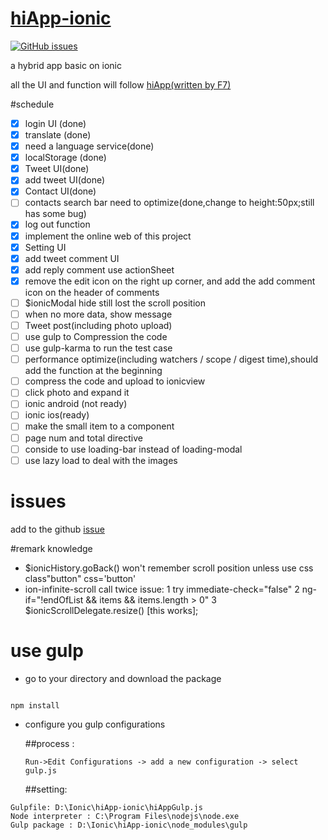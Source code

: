 # [hiApp-ionic](http://jackey-sparrow.github.io/)

[![GitHub issues](https://img.shields.io/github/issues/Jackey-Sparrow/hiApp-ionic.svg?style=flat-square)](https://github.com/Jackey-Sparrow/hiApp-ionic/issues)

a hybrid app basic on ionic

all the UI and function will follow [hiApp(written by F7)](http://hi.dearb.me/)

#schedule

- [x] login UI (done)
- [x] translate (done)
- [x] need a language service(done)
- [x] localStorage (done)
- [x] Tweet UI(done)
- [x] add tweet UI(done)
- [x] Contact UI(done)
- [ ] contacts search bar need to optimize(done,change to height:50px;still has some bug)
- [x] log out function
- [x] implement the online web of this project
- [x] Setting UI
- [x] add tweet comment UI
- [x] add reply comment use actionSheet
- [x] remove the edit icon on the right up corner, and add the add comment icon on the header of comments
- [ ] $ionicModal hide still lost the scroll position
- [ ] when no more data, show message 
- [ ] Tweet post(including photo upload)
- [ ] use gulp to Compression the code
- [ ] use gulp-karma to run the test case
- [ ] performance optimize(including watchers / scope / digest time),should add the function at the beginning
- [ ] compress the code and upload to ionicview
- [ ] click photo and expand it
- [ ] ionic android (not ready)
- [ ] ionic ios(ready)
- [ ] make the small item to a component
- [ ] page num and total directive
- [ ] conside to use loading-bar instead of loading-modal
- [ ] use lazy load to deal with the images

# issues

add to the github [issue](https://github.com/Jackey-Sparrow/hiApp-ionic/issues)

#remark knowledge
- $ionicHistory.goBack() won't remember scroll position unless use css class"button" css='button'
- ion-infinite-scroll call twice issue: 1 try immediate-check="false" 2 ng-if="!endOfList && items && items.length > 0" 
  3 $ionicScrollDelegate.resize() [this works];

# use gulp
- go to your directory and download the package

```

npm install

```

- configure you gulp configurations

  ##process :

  ```
  Run->Edit Configurations -> add a new configuration -> select gulp.js
  ```


  ##setting:


 ```
 Gulpfile: D:\Ionic\hiApp-ionic\hiAppGulp.js
 Node interpreter : C:\Program Files\nodejs\node.exe
 Gulp package : D:\Ionic\hiApp-ionic\node_modules\gulp
 ```
